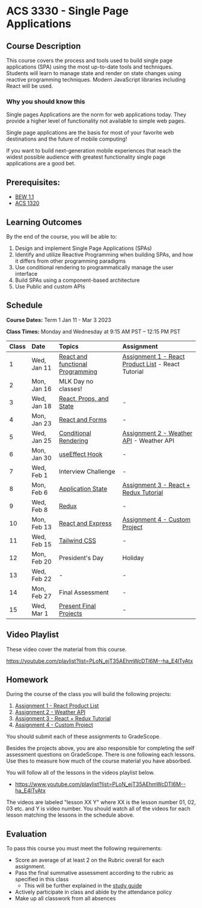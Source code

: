# ACS 3330 - Single Page Applications

<!-- | Course Section | Instructor | Slack Channel | Course Website | Instructor 1-on-1 | Tracker |
| :---: | :---: | :---: | :---: | :---: | :---: |
| A | **@mitchell** | `#few-2-3` | [make.sc/few2.3](https://make.sc/few2.3) | [Virtual Office](https://make.sc/mitchell-zoom) | [GradeScope](https://www.gradescope.com) | -->

## Course Description

This course covers the process and tools used to build single page applications (SPA) using the most up-to-date tools and techniques. Students will learn to manage state and render on state changes using reactive programming techniques. Modern JavaScript libraries including React will be used.

### Why you should know this

Single pages Applications are the norm for web applications today. They provide a higher level of functionality not available to simple web pages.

Single page applications are the basis for most of your favorite web destinations and the future of mobile computing!

If you want to build next-generation mobile experiences that reach the widest possible audience with greatest functionality single page applications are a good bet.

## Prerequisites:  

- [BEW 1.1](https://github.com/Make-School-Courses/BEW-1.1-RESTful-and-Resourceful-MVC-Architecture)
- [ACS 1320](https://github.com/Tech-at-DU/ACS-1320-JavaScript-Foundations)

<!-- ## Course Specifics

**Course Delivery**: online | 7 weeks | 14 sessions

**Course Credits**: 3 units | 37.5 Seat Hours | 75 Total Hours -->

## Learning Outcomes

By the end of the course, you will be able to:

1. Design and implement Single Page Applications (SPAs)
1. Identify and utilize Reactive Programming when building SPAs, and how it differs from other programming paradigms
1. Use conditional rendering to programmatically manage the user interface
1. Build SPAs using a component-based architecture
1. Use Public and custom APIs

## Schedule

**Course Dates:** Term 1 Jan 11 - Mar 3 2023

**Class Times:** Monday and Wednesday at 9:15 AM PST – 12:15 PM PST

<!-- Hybrid sections are a mixture of online and in person components.  In person sessions include labs and group work as noted on your schedule.  These sections will run according to the Hybrid Delivery Policy: [make.sc/hybrid-delivery-policy](make.sc/hybrid-delivery-policy) -->

| Class | Date | Topics | Assignment |
|:------|:-----|:-------|:-----------|
|  1 | Wed, Jan 11 | [React and functional Programming] | [Assignment 1 - React Product List] - React Tutorial |
|  2 | Mon, Jan 16 | MLK Day no classes! |
|  3 | Wed, Jan 18 | [React, Props, and State] | - |
|  4 | Mon, Jan 23 | [React and Forms] | - |
|  5 | Wed, Jan 25 | [Conditional Rendering] | [Assignment 2 - Weather API] - Weather API |
|  6 | Mon, Jan 30 | [useEffect Hook] | - |
|  7 | Wed, Feb  1 | Interview Challenge | - |
|  8 | Mon, Feb  6 | [Application State] | [Assignment 3 - React + Redux Tutorial] |
|  9 | Wed, Feb  8 | [Redux] | - |
| 10 | Mon, Feb 13 | [React and Express] | [Assignment 4 - Custom Project] |
| 11 | Wed, Feb 15 | [Tailwind CSS] | - |
| 12 | Mon, Feb 20 | President's Day | Holiday |
| 13 | Wed, Feb 22 | - | - | 
| 14 | Mon, Feb 27 | Final Assessment | - |
| 15 | Wed, Mar  1 | [Present Final Projects] | - |

[React and functional Programming]: Lessons/lesson-01.md
[React, Props, and State]: Lessons/lesson-02.md
[React and Forms]: Lessons/lesson-03.md
[React Lab]: Lessons/lesson-04.md
[Conditional Rendering]: Lessons/lesson-05.md
[Callbacks and Promises]: Lessons/lesson-06.md
[Making Network Requests]: Lessons/lesson-07.md
[Application State]: Lessons/lesson-08.md
[Redux]: Lessons/lesson-09.md
[Redux Part 2]: Lessons/lesson-10.md
[React and Express]: Lessons/react-express.md
[useEffect Hook]: Lessons/lesson-11.md
[Present Final Projects]: Lessons/lesson-12.md
[Tailwind CSS]: Lessons/tailwind.md

[Lab 01]: Lessons/lab-01.md
[Lab 02]: Lessons/lab-02.md
[Lab 03]: Lessons/lab-03.md
[Lab 04]: Lessons/lab-04.md

[Assignment 1 - React Product List]: Assignments/Assignment-01.md
[Assignment 2 - Weather API]: Assignments/Assignment-02.md
[Assignment 3 - React + Redux Tutorial]: Assignments/Assignment-03.md
[Assignment 4 - Custom Project]: Assignments/Assignment-04.md

## Video Playlist

These video cover the material from this course.

https://youtube.com/playlist?list=PLoN_ejT35AEhmWcDTI6M--ha_E4lTyAtx

## Homework

During the course of the class you will build the following projects: 

1. [Assignment 1 - React Product List](Assignments/Assignment-01.md)
2. [Assignment 2 - Weather API](Assignments/Assignment-02.md)
3. [Assignment 3 - React + Redux Tutorial](Assignments/Assignment-03.md)
4. [Assignment 4 - Custom Project](Assignments/Assignment-04.md)

You should submit each of these assignments to GradeScope. 

Besides the projects above, you are also responsible for completing the self assessment questions on GradeScope. There is one following each lessons. Use thes to measure how much of the course material you have absorbed. 

You will follow all of the lessons in the videos playlist below. 

- https://www.youtube.com/playlist?list=PLoN_ejT35AEhmWcDTI6M--ha_E4lTyAtx

The videos are labeled "lesson XX Y" where XX is the lesson number 01, 02, 03 etc. and Y is video number. You should watch all of the videos for each lesson matching the lessons in the schedule above. 

## Evaluation
To pass this course you must meet the following requirements:

- Score an average of at least 2 on the Rubric overall for each assignment. 
- Pass the final summative assessment according to the rubric as specified in this class
    - This will be further explained in the [study guide](study-guide.md)
- Actively participate in class and abide by the attendance policy
- Make up all classwork from all absences

<!-- ##  Information Resources

Any additional resources you may need (online books, etc.) can be found here. You can also find additional resources through the library linked below:

- [make.sc/library](http://make.sc/library) -->

<!-- ## Make School Course Policies

- [Program Learning Outcomes](https://make.sc/program-learning-outcomes) - What you will achieve after finishing Make School, all courses are designed around these outcomes.
- [Grading System](https://make.sc/grading-system) - How grading is done at Make School
- [Diversity and Inclusion Statement](https://make.sc/diversity-and-inclusion-statement) - Learn about Diversity and Inclusion at Make School
- [Academic Honesty](https://make.sc/academic-honesty-policy) - Our policies around plagerism, cheating, and other forms of academic misconduct 
- [Attendance Policy](https://make.sc/attendance-policy) - What we expect from you in terms of attendance for all classes at Make School
- [Course Credit Policy](https://make.sc/course-credit-policy) - Our policy for how you obtain credit for your courses
- [Disability Services (Academic Accommodations)](https://make.sc/disability-services) - Services and accommodations we provide for students
- [Student Handbook](https://make.sc/student-handbook) - Guidelines, policies, and resources for all Make School students -->
